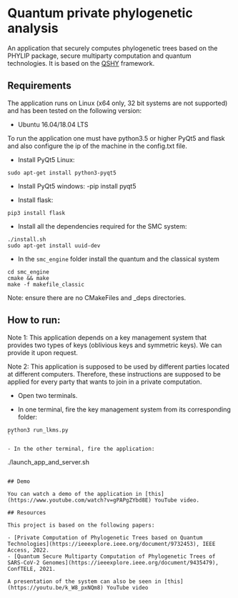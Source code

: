 # Quantum private phylogenetic analysis

An application that securely computes phylogenetic trees based on the PHYLIP package, secure multiparty computation and quantum technologies. It is based on the [QSHY](https://github.com/manel1874/QSHY/tree/dev-cq-phylip) framework.


## Requirements

The application runs on Linux (x64 only, 32 bit systems are not supported) and has been tested on the following version:

- Ubuntu 16.04/18.04 LTS

To run the application one must have python3.5 or higher PyQt5 and flask and also configure the ip of the machine in the config.txt file.

- Install PyQt5 Linux:
```
sudo apt-get install python3-pyqt5
````

- Install PyQt5 windows:
-pip install pyqt5

- Install flask:
```
pip3 install flask
```

- Install all the dependencies required for the SMC system:
```
./install.sh
sudo apt-get install uuid-dev
```

- In the `smc_engine` folder install the quantum and the classical system
```
cd smc_engine
cmake && make
make -f makefile_classic
````
Note: ensure there are no CMakeFiles and _deps directories.



## How to run:

Note 1: This application depends on a key management system that provides two types of keys (oblivious keys and symmetric keys). We can provide it upon request.

Note 2: This application is supposed to be used by different parties located at different computers. Therefore, these instructions are supposed to be applied for every party that wants to join in a private computation.

- Open two terminals.

- In one terminal, fire the key management system from its corresponding folder:
```
python3 run_lkms.py
``

- In the other terminal, fire the application:
```
./launch_app_and_server.sh
```

## Demo

You can watch a demo of the application in [this](https://www.youtube.com/watch?v=gPAPgZYbd8E) YouTube video.

## Resources

This project is based on the following papers:

- [Private Computation of Phylogenetic Trees based on Quantum Technologies](https://ieeexplore.ieee.org/document/9732453), IEEE Access, 2022.
- [Quantum Secure Multiparty Computation of Phylogenetic Trees of SARS-CoV-2 Genomes](https://ieeexplore.ieee.org/document/9435479), ConfTELE, 2021.

A presentation of the system can also be seen in [this](https://youtu.be/k_W8_pxNQm8) YouTube video



